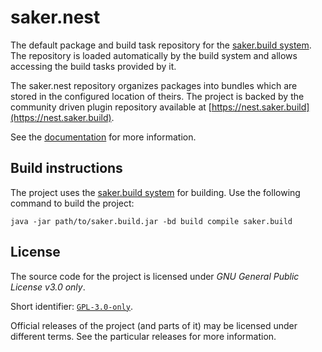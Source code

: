 # saker.nest

The default package and build task repository for the [saker.build system](https://saker.build). The repository is loaded automatically by the build system and allows accessing the build tasks provided by it.

The saker.nest repository organizes packages into bundles which are stored in the configured location of theirs. The project is backed by the community driven plugin repository available at [https://nest.saker.build](https://nest.saker.build).

See the [documentation](https://saker.build/saker.nest/doc/) for more information.

## Build instructions

The project uses the [saker.build system](https://saker.build) for building. Use the following command to build the project:

```
java -jar path/to/saker.build.jar -bd build compile saker.build
```

## License

The source code for the project is licensed under *GNU General Public License v3.0 only*.

Short identifier: [`GPL-3.0-only`](https://spdx.org/licenses/GPL-3.0-only.html).

Official releases of the project (and parts of it) may be licensed under different terms. See the particular releases for more information.
